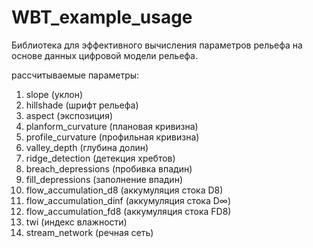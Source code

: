 # WBT_example_usage
Библиотека для эффективного вычисления параметров рельефа на основе данных цифровой модели рельефа.

рассчитываемые параметры:

1. slope (уклон)  
2. hillshade (шрифт рельефа)  
3. aspect (экспозиция)  
4. planform_curvature (плановая кривизна)  
5. profile_curvature (профильная кривизна)  
6. valley_depth (глубина долин)  
7. ridge_detection (детекция хребтов)  
8. breach_depressions (пробивка впадин)  
9. fill_depressions (заполнение впадин)  
10. flow_accumulation_d8 (аккумуляция стока D8)  
11. flow_accumulation_dinf (аккумуляция стока D∞)  
12. flow_accumulation_fd8 (аккумуляция стока FD8)  
13. twi (индекс влажности)  
14. stream_network (речная сеть)
